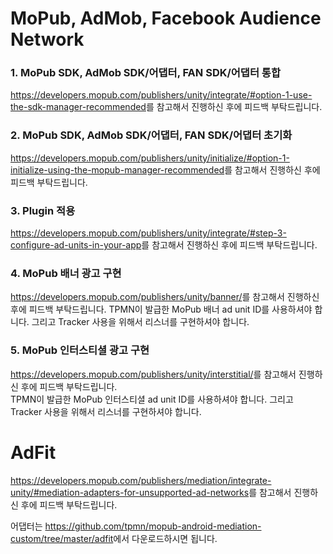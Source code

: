 # MoPub, AdMob, Facebook Audience Network

### 1. MoPub SDK, AdMob SDK/어댑터, FAN SDK/어댑터 통합
<https://developers.mopub.com/publishers/unity/integrate/#option-1-use-the-sdk-manager-recommended>를 참고해서 진행하신 후에 피드백 부탁드립니다.

### 2. MoPub SDK, AdMob SDK/어댑터, FAN SDK/어댑터 초기화
<https://developers.mopub.com/publishers/unity/initialize/#option-1-initialize-using-the-mopub-manager-recommended>를 참고해서 진행하신 후에 피드백 부탁드립니다.

### 3. Plugin 적용
<https://developers.mopub.com/publishers/unity/integrate/#step-3-configure-ad-units-in-your-app>를 참고해서 진행하신 후에 피드백 부탁드립니다.

### 4. MoPub 배너 광고 구현
<https://developers.mopub.com/publishers/unity/banner/>를 참고해서 진행하신 후에 피드백 부탁드립니다.
TPMN이 발급한 MoPub 배너 ad unit ID를 사용하셔야 합니다.
그리고 Tracker 사용을 위해서 리스너를 구현하셔야 합니다.


### 5. MoPub 인터스티셜 광고 구현
<https://developers.mopub.com/publishers/unity/interstitial/>를 참고해서 진행하신 후에 피드백 부탁드립니다.  
TPMN이 발급한 MoPub 인터스티셜 ad unit ID를 사용하셔야 합니다.
그리고 Tracker 사용을 위해서 리스너를 구현하셔야 합니다.

# AdFit

<https://developers.mopub.com/publishers/mediation/integrate-unity/#mediation-adapters-for-unsupported-ad-networks>를 참고해서 진행하신 후에 피드백 부탁드립니다.

어댑터는 <https://github.com/tpmn/mopub-android-mediation-custom/tree/master/adfit>에서 다운로드하시면 됩니다. 
